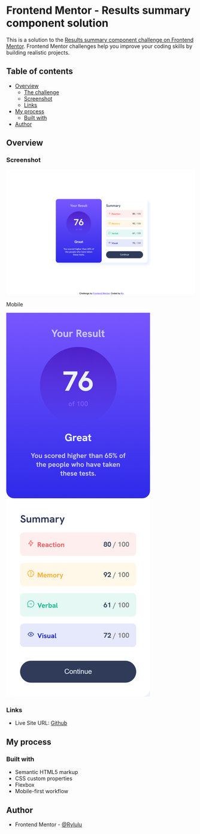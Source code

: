 # Frontend Mentor - Results summary component solution

This is a solution to the [Results summary component challenge on Frontend Mentor](https://www.frontendmentor.io/challenges/results-summary-component-CE_K6s0maV). Frontend Mentor challenges help you improve your coding skills by building realistic projects. 

## Table of contents

- [Overview](#overview)
  - [The challenge](#the-challenge)
  - [Screenshot](#screenshot)
  - [Links](#links)
- [My process](#my-process)
  - [Built with](#built-with)
- [Author](#author)


## Overview

### Screenshot

![](./screenshot.jpg)

Mobile

![](./mobilescreenshot.jpg)

### Links

- Live Site URL: [Github](https://rylulu.github.io/Results-Summary-Component/)

## My process

### Built with

- Semantic HTML5 markup
- CSS custom properties
- Flexbox
- Mobile-first workflow

## Author

- Frontend Mentor - [@Rylulu](https://www.frontendmentor.io/profile/Rylulu)

